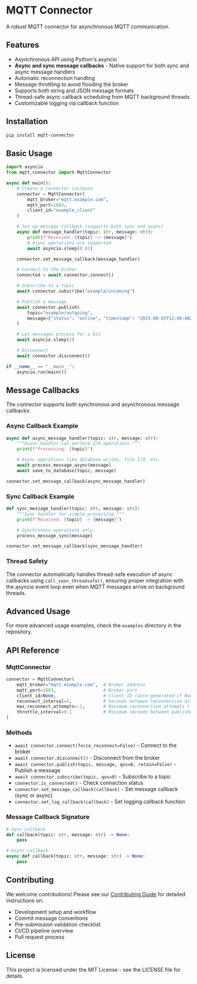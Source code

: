 # MQTT Connector

A robust MQTT connector for asynchronous MQTT communication.

## Features

- Asynchronous API using Python's asyncio
- **Async and sync message callbacks** - Native support for both sync and async message handlers
- Automatic reconnection handling
- Message throttling to avoid flooding the broker
- Supports both string and JSON message formats
- Thread-safe async callback scheduling from MQTT background threads
- Customizable logging via callback function

## Installation

```bash
pip install mqtt-connector
```

## Basic Usage

```python
import asyncio
from mqtt_connector import MqttConnector

async def main():
    # Create a connector instance
    connector = MqttConnector(
        mqtt_broker="mqtt.example.com",
        mqtt_port=1883,
        client_id="example_client"
    )

    # Set up message callback (supports both sync and async)
    async def message_handler(topic: str, message: str):
        print(f"Received: {topic} -> {message}")
        # Async operations are supported
        await asyncio.sleep(0.01)

    connector.set_message_callback(message_handler)

    # Connect to the broker
    connected = await connector.connect()

    # Subscribe to a topic
    await connector.subscribe("example/incoming")

    # Publish a message
    await connector.publish(
        topic="example/outgoing",
        message={"status": "online", "timestamp": "2025-08-03T12:00:00Z"}
    )

    # Let messages process for a bit
    await asyncio.sleep(2)

    # Disconnect
    await connector.disconnect()

if __name__ == "__main__":
    asyncio.run(main())
```

## Message Callbacks

The connector supports both synchronous and asynchronous message callbacks:

### Async Callback Example

```python
async def async_message_handler(topic: str, message: str):
    """Async handler can perform I/O operations."""
    print(f"Processing: {topic}")

    # Async operations like database writes, file I/O, etc.
    await process_message_async(message)
    await save_to_database(topic, message)

connector.set_message_callback(async_message_handler)
```

### Sync Callback Example

```python
def sync_message_handler(topic: str, message: str):
    """Sync handler for simple processing."""
    print(f"Received: {topic} -> {message}")

    # Synchronous operations only
    process_message_sync(message)

connector.set_message_callback(sync_message_handler)
```

### Thread Safety

The connector automatically handles thread-safe execution of async callbacks using `call_soon_threadsafe()`, ensuring proper integration with the asyncio event loop even when MQTT messages arrive on background threads.

## Advanced Usage

For more advanced usage examples, check the `examples` directory in the repository.

## API Reference

### MqttConnector

```python
connector = MqttConnector(
    mqtt_broker="mqtt.example.com",  # Broker address
    mqtt_port=1883,                  # Broker port
    client_id=None,                  # Client ID (auto-generated if None)
    reconnect_interval=5,            # Seconds between reconnection attempts
    max_reconnect_attempts=-1,       # Maximum reconnection attempts (-1 = infinite)
    throttle_interval=0.1            # Minimum seconds between publishes
)
```

### Methods

- `await connector.connect(force_reconnect=False)` - Connect to the broker
- `await connector.disconnect()` - Disconnect from the broker
- `await connector.publish(topic, message, qos=0, retain=False)` - Publish a message
- `await connector.subscribe(topic, qos=0)` - Subscribe to a topic
- `connector.is_connected()` - Check connection status
- `connector.set_message_callback(callback)` - Set message callback (sync or async)
- `connector.set_log_callback(callback)` - Set logging callback function

### Message Callback Signature

```python
# Sync callback
def callback(topic: str, message: str) -> None:
    pass

# Async callback
async def callback(topic: str, message: str) -> None:
    pass
```

## Contributing

We welcome contributions! Please see our [Contributing Guide](CONTRIBUTING.md) for detailed instructions on:

- Development setup and workflow
- Commit message conventions
- Pre-submission validation checklist
- CI/CD pipeline overview
- Pull request process

## License

This project is licensed under the MIT License - see the LICENSE file for details.
